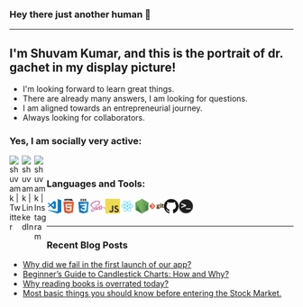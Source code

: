 ### Hey there just another human 👋

---

## I'm Shuvam Kumar, and this is the portrait of dr. gachet in my display picture! 

- I'm looking forward to learn great things.
- There are already many answers, I am looking for questions.
- I am aligned towards an entrepreneurial journey.
- Always looking for collaborators.


### Yes, I am socially very active:


[<img align="left" alt="shuvamk | Twitter" width="22px" src="https://cdn.jsdelivr.net/npm/simple-icons@v3/icons/twitter.svg" />][twitter]
[<img align="left" alt="shuvamk | LinkedIn" width="22px" src="https://cdn.jsdelivr.net/npm/simple-icons@v3/icons/linkedin.svg" />][linkedin]
[<img align="left" alt="shuvamk | Instagram" width="22px" src="https://cdn.jsdelivr.net/npm/simple-icons@v3/icons/instagram.svg" />][instagram]

<br />

### Languages and Tools:

<img align="left" alt="Visual Studio Code" width="26px" src="https://raw.githubusercontent.com/github/explore/80688e429a7d4ef2fca1e82350fe8e3517d3494d/topics/visual-studio-code/visual-studio-code.png" />
<img align="left" alt="HTML5" width="26px" src="https://raw.githubusercontent.com/github/explore/80688e429a7d4ef2fca1e82350fe8e3517d3494d/topics/html/html.png" />
<img align="left" alt="CSS3" width="26px" src="https://raw.githubusercontent.com/github/explore/80688e429a7d4ef2fca1e82350fe8e3517d3494d/topics/css/css.png" />
<img align="left" alt="Sass" width="26px" src="https://raw.githubusercontent.com/github/explore/80688e429a7d4ef2fca1e82350fe8e3517d3494d/topics/sass/sass.png" />
<img align="left" alt="JavaScript" width="26px" src="https://raw.githubusercontent.com/github/explore/80688e429a7d4ef2fca1e82350fe8e3517d3494d/topics/javascript/javascript.png" />
<img align="left" alt="React" width="26px" src="https://raw.githubusercontent.com/github/explore/80688e429a7d4ef2fca1e82350fe8e3517d3494d/topics/react/react.png" />
<img align="left" alt="Node.js" width="26px" src="https://raw.githubusercontent.com/github/explore/80688e429a7d4ef2fca1e82350fe8e3517d3494d/topics/nodejs/nodejs.png" />
<img align="left" alt="Git" width="26px" src="https://raw.githubusercontent.com/github/explore/80688e429a7d4ef2fca1e82350fe8e3517d3494d/topics/git/git.png" />
<img align="left" alt="GitHub" width="26px" src="https://raw.githubusercontent.com/github/explore/78df643247d429f6cc873026c0622819ad797942/topics/github/github.png" />
<img align="left" alt="Terminal" width="26px" src="https://raw.githubusercontent.com/github/explore/80688e429a7d4ef2fca1e82350fe8e3517d3494d/topics/terminal/terminal.png" />

<br />
<br />

---
### Recent Blog Posts

  * [Why did we fail in the first launch of our app?](https://shuvamk.medium.com/why-did-we-fail-in-the-first-launch-of-our-app-32debda1fcc7)
  * [Beginner’s Guide to Candlestick Charts: How and Why?](https://shuvamk.medium.com/beginners-guide-to-candlestick-charts-how-and-why-8c61e1d1bce7)
  * [Why reading books is overrated today?](https://shuvamk.medium.com/why-reading-books-is-overrated-today-2659ded960d8)
  * [Most basic things you should know before entering the Stock Market.](https://shuvamk.medium.com/most-basic-things-you-should-know-before-entering-the-stock-market-344f5fb24598)

[twitter]: https://twitter.com/shuvamk564991
[instagram]: https://instagram.com/becomingsushi_chef
[linkedin]: https://www.linkedin.com/in/shuvam-kumar-09512a168/

